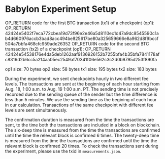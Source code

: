 Babylon Experiment Setup
===

OP_RETURN code for the first BTC transaction (tx1) of a checkpoint (op1): OP_RETURN 42424e5402f7eca772cbea19d73f96e2e46a5d8110ec1d47a9dc8545590c1ab4d660976accb3bad8acc494be825617be80a325659666e8a962d8f9bccf504a7bbfa468cfc959ade26352 
OP_RETURN code for the second BTC transaction (tx2) of a checkpoint (op1): OP_RETURN 42424e54538176e4da5deb1262aaf9136926152b7255bfa4b35bfa7841178afc8316d2b6cc5a214aa05ec2549af70341f06e562c3c2d0b9795d253f890fa

op1 size: 70 bytes
op2 size: 58 bytes
tx1 size: 195 bytes
tx2 size: 183 bytes

During the experiment, we sent checkpoints hourly in two different fee levels.
The transactions are sent at the beginning of each hour starting from Aug. 18, 1:00 a.m. to Aug. 19 1:00 a.m. PT.
The sending time is not precisely recorded due to the sending queue of the sender but the time difference is less than 5 minutes.
We use the sending time as the begining of each hour in our calculation.
Transactions of the same checkpoint with different fee levels are sent simultaneously.

The confirmation duration is measured from the time the transactions are sent, to the time both the transactions are included in a block on blockchain.
The six-deep time is measured from the time the transactions are confirmed until the time the relevant block is confirmed 6 times.
The twenty-deep time is measured from the time the transactions are confirmed until the time the relevant block is confirmed 20 times.
To check the transactions sent during the experiment, please use the txid in `measurements.json`.